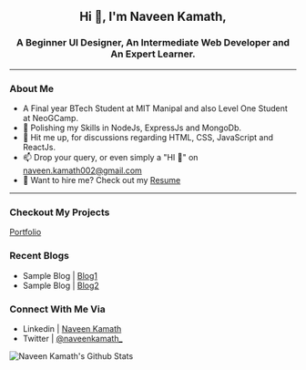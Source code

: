 ## <p align="center"> Hi 👋, I'm Naveen Kamath,

### <p align="center"> A Beginner UI Designer, An Intermediate Web Developer and An Expert Learner.

---

### About Me

- A Final year BTech Student at MIT Manipal and also Level One Student at NeoGCamp.
- 🌱 Polishing my Skills in NodeJs, ExpressJs and MongoDb.
- 💬 Hit me up, for discussions regarding HTML, CSS, JavaScript and ReactJs.
- 📫 Drop your query, or even simply a "HI 👋" on [naveen.kamath002@gmail.com](mailto:naveen.kamath002@gmail.com)
- 📄 Want to hire me? Check out my [Resume]()

---

### Checkout My Projects

[Portfolio](https://naveenkamathnk.netlify.app/)

### Recent Blogs

- Sample Blog | [Blog1](link)
- Sample Blog | [Blog2](link)

### Connect With Me Via

- Linkedin | [Naveen Kamath](https://www.linkedin.com/in/naveen-kamath-46b6ab16b/)
- Twitter | [@naveenkamath\_](https://twitter.com/naveenkamath_)

![Naveen Kamath's Github Stats](https://github-readme-stats.vercel.app/api?username=naveen9740&show_icons=true&theme=merko)
